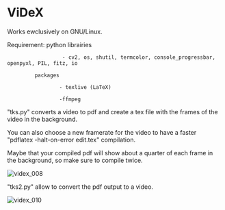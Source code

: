 # ViDeX

Works ewclusively on GNU/Linux.

Requirement: python librairies

                      - cv2, os, shutil, termcolor, console_progressbar, openpyxl, PIL, fitz, io
                      
             packages
             
                     - texlive (LaTeX)
                     
                     -ffmpeg
                     
                     

"tks.py" converts a video to pdf and create a tex file with the frames of the video in the background.

You can also choose a new framerate for the video to have a faster "pdflatex -halt-on-error edit.tex" compilation.

Maybe that your compiled pdf will show about a quarter of each frame in the background, so make sure to compile twice. 

![videx_008](https://user-images.githubusercontent.com/114911243/218344211-24930beb-6f4d-45f8-8e66-0ad58dd9ff88.jpg)

"tks2.py" allow to convert the pdf output to a video.

![videx_010](https://user-images.githubusercontent.com/114911243/218483713-727e48bc-1cdf-45f6-9635-95dd32196f09.jpg)

